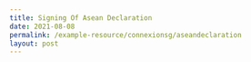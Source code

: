 ```yaml
---
title: Signing Of Asean Declaration
date: 2021-08-08
permalink: /example-resource/connexionsg/aseandeclaration
layout: post
---
```

